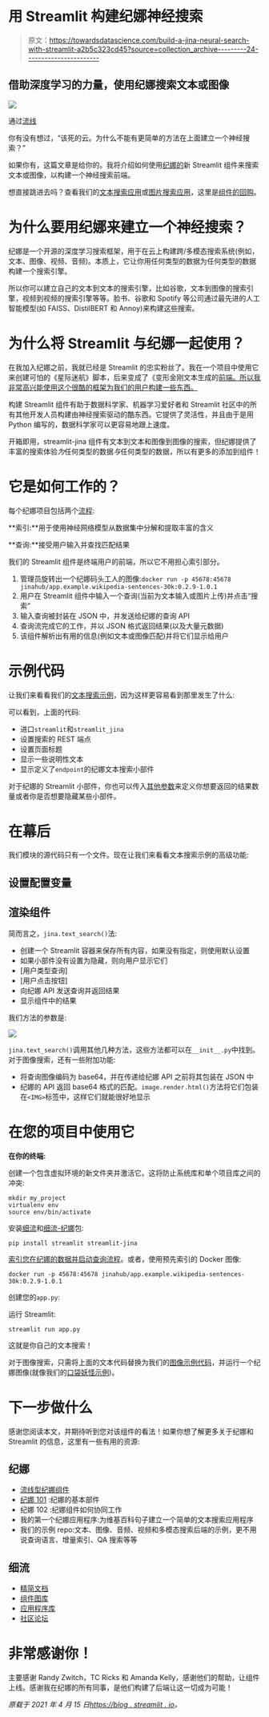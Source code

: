 # 用 Streamlit 构建纪娜神经搜索

> 原文：<https://towardsdatascience.com/build-a-jina-neural-search-with-streamlit-a2b5c323cd45?source=collection_archive---------24----------------------->

## 借助深度学习的力量，使用纪娜搜索文本或图像

![](img/1bd0844ca9d1e57e5f6f8089cf080c3b.png)

通过[流线](https://blog.streamlit.io/streamlit-jina-neural-search/)

你有没有想过，“该死的云。为什么不能有更简单的方法在上面建立一个神经搜索？”

如果你有，这篇文章是给你的。我将介绍如何使用[纪娜的](https://github.com/jina-ai/jina/)新 Streamlit 组件来搜索文本或图像，以构建一个神经搜索前端。

想直接跳进去吗？查看我们的[文本搜索应用](http://examples.jina.ai:8501/)或[图片搜索应用](http://examples.jina.ai:8502/)，这里是[组件的回购](https://github.com/jina-ai/streamlit-jina)。

# 为什么要用纪娜来建立一个神经搜索？

纪娜是一个开源的深度学习搜索框架，用于在云上构建跨/多模态搜索系统(例如，文本、图像、视频、音频)。本质上，它让你用任何类型的数据为任何类型的数据构建一个搜索引擎。

所以你可以建立自己的文本到文本的搜索引擎，比如谷歌，文本到图像的搜索引擎，视频到视频的搜索引擎等等。脸书、谷歌和 Spotify 等公司通过最先进的人工智能模型(如 FAISS、DistilBERT 和 Annoy)来构建这些搜索。

# 为什么将 Streamlit 与纪娜一起使用？

在我加入纪娜之前，我就已经是 Streamlit 的忠实粉丝了。我在一个项目中使用它来创建可怕的《星际迷航》脚本，后来变成了《变形金刚文本生成的[前端。所以我非常高兴能使用这个很酷的框架为我们的用户构建一些东西。](https://github.com/alexcg1/easy_text_generator)

构建 Streamlit 组件有助于数据科学家、机器学习爱好者和 Streamlit 社区中的所有其他开发人员构建由神经搜索驱动的酷东西。它提供了灵活性，并且由于是用 Python 编写的，数据科学家可以更容易地跟上速度。

开箱即用，streamlit-jina 组件有文本到文本和图像到图像的搜索，但纪娜提供了丰富的搜索体验*为*任何类型的数据*与*任何类型的数据，所以有更多的添加到组件！

# 它是如何工作的？

每个纪娜项目包括两个[流程](https://docs.jina.ai/chapters/101/index.html#flow):

**索引:**用于使用神经网络模型从数据集中分解和提取丰富的含义

**查询:**接受用户输入并查找匹配结果

我们的 Streamlit 组件是终端用户的前端，所以它不用担心索引部分。

1.  管理员旋转出一个纪娜码头工人的图像:`docker run -p 45678:45678 jinahub/app.example.wikipedia-sentences-30k:0.2.9-1.0.1`
2.  用户在 Streamlit 组件中输入一个查询(当前为文本输入或图片上传)并点击“搜索”
3.  输入查询被封装在 JSON 中，并发送给纪娜的查询 API
4.  查询流完成它的工作，并以 JSON 格式返回结果(以及大量元数据)
5.  该组件解析出有用的信息(例如文本或图像匹配)并将它们显示给用户

# 示例代码

让我们来看看我们的[文本搜索示例](https://github.com/jina-ai/streamlit-jina/blob/main/examples/jina_text.py)，因为这样更容易看到那里发生了什么:

可以看到，上面的代码:

*   进口`streamlit`和`streamlit_jina`
*   设置搜索的 REST 端点
*   设置页面标题
*   显示一些说明性文本
*   显示定义了`endpoint`的纪娜文本搜索小部件

对于纪娜的 Streamlit 小部件，你也可以传入[其他参数](https://github.com/jina-ai/streamlit-jina#parameters)来定义你想要返回的结果数量或者你是否想要隐藏某些小部件。

# 在幕后

我们模块的源代码只有一个文件。现在让我们来看看文本搜索示例的高级功能:

## 设置配置变量

## 渲染组件

简而言之，`jina.text_search()`法:

*   创建一个 Streamlit 容器来保存所有内容，如果没有指定，则使用默认设置
*   如果小部件没有设置为隐藏，则向用户显示它们
*   [用户类型查询]
*   [用户点击按钮]
*   向纪娜 API 发送查询并返回结果
*   显示组件中的结果

我们方法的参数是:

![](img/997b6db9ab76adf78ece1281aab48428.png)

`jina.text_search()`调用其他几种方法，这些方法都可以在`__init__.py`中找到。对于图像搜索，还有一些附加功能:

*   将查询图像编码为 base64，并在传递给纪娜 API 之前将其包装在 JSON 中
*   纪娜的 API 返回 base64 格式的匹配。`image.render.html()`方法将它们包装在`<IMG>`标签中，这样它们就能很好地显示

# 在您的项目中使用它

**在你的终端:**

创建一个包含虚拟环境的新文件夹并激活它。这将防止系统库和单个项目库之间的冲突:

```
mkdir my_project
virtualenv env
source env/bin/activate
```

安装[细流](https://pypi.org/project/streamlit/)和[细流-纪娜](https://pypi.org/project/streamlit-jina/)包:

```
pip install streamlit streamlit-jina
```

[索引您在纪娜的数据并启动查询流程](https://docs.jina.ai/chapters/my_first_jina_app)。或者，使用预先索引的 Docker 图像:

```
docker run -p 45678:45678 jinahub/app.example.wikipedia-sentences-30k:0.2.9-1.0.1
```

创建您的`app.py`:

运行 Streamlit:

```
streamlit run app.py
```

这就是你自己的文本搜索！

对于图像搜索，只需将上面的文本代码替换为我们的[图像示例代码](https://github.com/jina-ai/streamlit-jina/blob/main/examples/jina_image.py)，并运行一个纪娜图像(就像我们的[口袋妖怪示例](https://github.com/jina-ai/examples/tree/master/pokedex-with-bit))。

# 下一步做什么

感谢您阅读本文，并期待听到您对该组件的看法！如果你想了解更多关于纪娜和 Streamlit 的信息，这里有一些有用的资源:

## 纪娜

*   [流线型纪娜组件](https://github.com/jina-ai/streamlit-jina)
*   [纪娜 101](https://docs.jina.ai/chapters/101/index.html) :纪娜的基本部件
*   纪娜 102 :纪娜组件如何协同工作
*   我的第一个纪娜应用程序:为维基百科句子建立一个简单的文本搜索应用程序
*   我们的示例 repo:文本、图像、音频、视频和多模态搜索后端的示例，更不用说查询语言、增量索引、QA 搜索等等

## 细流

*   [精简文档](https://docs.streamlit.io/en/stable/)
*   [组件图库](https://streamlit.io/gallery?type=components&category=featured)
*   [应用程序库](https://streamlit.io/gallery?type=apps&category=featured)
*   [社区论坛](https://discuss.streamlit.io/)

# 非常感谢你！

主要感谢 Randy Zwitch，TC Ricks 和 Amanda Kelly，感谢他们的帮助，让组件上线。感谢我在纪娜的所有同事，是他们构建了后端让这一切成为可能！

*原载于 2021 年 4 月 15 日*[*https://blog . streamlit . io*](https://blog.streamlit.io/streamlit-jina-neural-search/)*。*